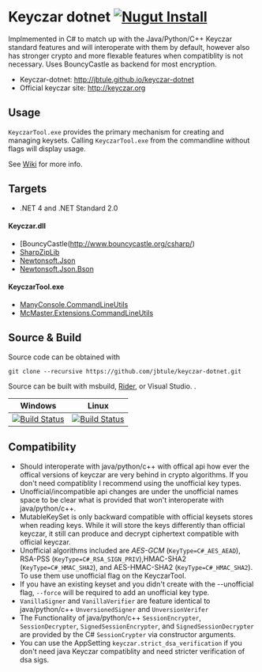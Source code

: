 # Keyczar dotnet [![Nugut Install](https://img.shields.io/nuget/v/Keyczar.svg)](https://www.nuget.org/packages/Keyczar)
Implmemented in C# to match up with the Java/Python/C++ Keyczar standard features
and will interoperate with them by default, however also has stronger crypto and more flexable features when compatiblity is not necessary. Uses BouncyCastle as backend for most encryption.

 - Keyczar-dotnet: http://jbtule.github.io/keyczar-dotnet
 - Official keyczar site: http://keyczar.org

## Usage 

`KeyczarTool.exe` provides the primary mechanism for creating and managing keysets.
Calling `KeyczarTool.exe` from the commandline without flags will display usage.

See [Wiki](http://github.com/jbtule/keyczar-dotnet/wiki) for more info.

## Targets

 - .NET 4 and .NET Standard 2.0

#### Keyczar.dll 

 - [BouncyCastle(http://www.bouncycastle.org/csharp/)
 - [SharpZipLib](https://github.com/icsharpcode/SharpZipLib)
 - [Newtonsoft.Json](https://www.newtonsoft.com/json)
 - [Newtonsoft.Json.Bson](https://github.com/JamesNK/Newtonsoft.Json.Bson)

#### KeyczarTool.exe

 - [ManyConsole.CommandLineUtils](https://github.com/jbtule/ManyConsole.CommandLineUtils)
 - [McMaster.Extensions.CommandLineUtils](https://github.com/natemcmaster/CommandLineUtils)
 
## Source & Build

Source code can be obtained with

    git clone --recursive https://github.com/jbtule/keyczar-dotnet.git

Source can be built with msbuild, [Rider](https://www.jetbrains.com/rider/), or Visual Studio. .

| Windows                                        | Linux                                          |
|------------------------------------------------|------------------------------------------------|
| [![Build Status][WinImgMaster]][WinLinkMaster] | [![Build Status][TuxImgMaster]][TuxLinkMaster] |

[WinImgMaster]:https://github.com/jbtule/keyczar-dotnet/actions/workflows/dotnet48.yml/badge.svg
[WinLinkMaster]:https://github.com/jbtule/keyczar-dotnet/actions/workflows/dotnet48.yml

[TuxImgMaster]:https://github.com/jbtule/keyczar-dotnet/actions/workflows/dotnet.yml/badge.svg
[TuxLinkMaster]:https://github.com/jbtule/keyczar-dotnet/actions/workflows/dotnet.yml


## Compatibility

 - Should interoperate with java/python/c++ with offical api how ever the offical versions of keyczar are very behind in crypto algorithms. If you don't need compatiblity I recommend using the unofficial key types.
 - Unofficial/incompatible api changes are under the unofficial names space to be clear what is provided that won't interoperate with java/python/c++.
 - MutableKeySet is only backward compatible with official keysets stores when reading keys. While it will store the keys differently than official keyczar, it still can produce and decrypt ciphertext compatible with official keyczar.
 - Unofficial algorithms included are *AES-GCM* (`KeyType=C#_AES_AEAD`), RSA-PSS (`KeyType=C#_RSA_SIGN_PRIV`),HMAC-SHA2 (`KeyType=C#_HMAC_SHA2`), and AES-HMAC-SHA2 (`KeyType=C#_HMAC_SHA2`). To use them use unofficial flag on the KeyczarTool.
 - If you have an existing keyset and you didn't create with the --unofficial flag, `--force` will be required to add an unofficial key type.
 - `VanillaSigner` and `VanillaVerifier` are feature identical to java/python/c++ `UnversionedSigner` and `UnversionVerifer`
 - The Functionality of java/python/c++ `SessionEncrypter`, `SessionDecrypter`, `SignedSessionEncrypter`, and `SignedSessionDecrypter` are provided by the C# `SessionCrypter` via constructor arguments.
 - You can use the AppSetting `keyczar.strict_dsa_verification` if you don't need java Keyczar compatiblity and need stricter verification of dsa sigs.
